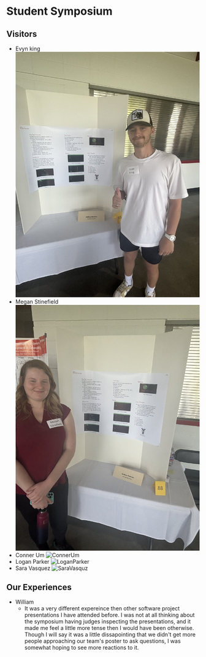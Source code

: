 # Student Symposium


## Visitors
- Evyn king
![EvynKing](EvynKing.JPG)
- Megan Stinefield
![MeganStinefield](MeganStinefield.JPG)
- Conner Um
![ConnerUm](ConnerUm.JPG)
- Logan Parker
![LoganParker](LoganParker.JPG) 
- Sara Vasquez
![SaraVasquz](SaraVasquez.JPG)


## Our Experiences

- William
  - It was a very different expereince then other software project presentations I have attended before. I was not at all thinking about the symposium having judges inspecting the presentations, and it made me feel a little more tense then I would have been otherwise. Though I will say it was a little dissapointing that we didn't get more people approaching our team's poster to ask questions, I was somewhat hoping to see more reactions to it.